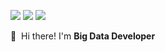 <p>
  <a href="https://kish191919.github.io/" target="_blank"><img src="https://img.shields.io/badge/Blog-DD0B78?style=flat-square&logo=GitHub%20Sponsors&logoColor=white"/></a>
  <a href="mailto:kish1919@gmail.com" target="_blank"><img src="https://img.shields.io/badge/kish1919@gmail.com-EA4335?style=flat-square&logo=Gmail&logoColor=white"/></a>
  <a href="https://www.linkedin.com/in/danny-ki/" target="_blank"><img src="https://img.shields.io/badge/SunghwanKi-0A66C2?style=flat-square&logo=Linkedin&logoColor=white"/></a>
</p>

<p>
  👋&nbsp; Hi there! I'm <b>Big Data Developer</b> 
</p>
